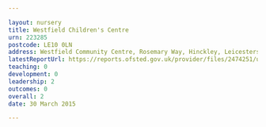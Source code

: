 ```yaml
---

layout: nursery
title: Westfield Children's Centre
urn: 223285
postcode: LE10 0LN
address: Westfield Community Centre, Rosemary Way, Hinckley, Leicestershire, LE10 0LN
latestReportUrl: https://reports.ofsted.gov.uk/provider/files/2474251/urn/223285.pdf
teaching: 0
development: 0
leadership: 2
outcomes: 0
overall: 2
date: 30 March 2015

---
```

